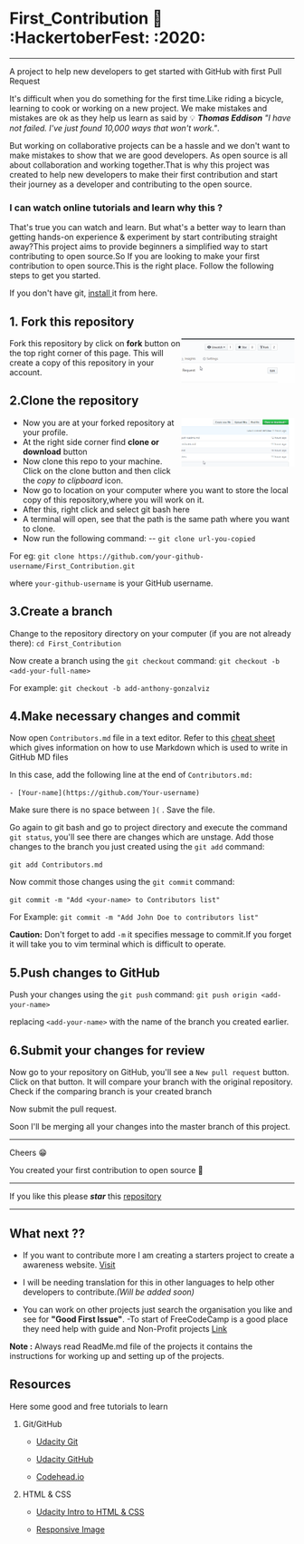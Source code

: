 # First_Contribution :beginner: :HackertoberFest: :2020:
---
A project to help new developers to get started with GitHub with first Pull Request

It's difficult when you do something for the first time.Like riding a bicycle, learning to cook or working on a new project. We make mistakes and mistakes are ok as they help us learn as said by :bulb: *__Thomas Eddison__* *"I have not failed. I've just found 10,000 ways that won't work."*.

But working on collaborative projects can be a hassle and we don't want to make mistakes to show that we are good developers. As open source is all about collaboration and working together.That is why this project was created to help new developers to make their first contribution and start their journey as a developer and contributing to the open source.

### I can watch online tutorials and learn why this ?

That's true you can watch and learn. But what's a better way to learn than getting hands-on experience & experiment by start contributing straight away?This project aims to provide beginners a simplified way to start contributing to open source.So If you are looking to make your first contribution to open source.This is the right place. Follow the following steps to get you started.

If you don't have git, [install ]( https://help.github.com/articles/set-up-git/) it from here.

## 1. Fork this repository
<img src="assets/fork.gif" align="right" width="200">

Fork this repository by click on __fork__ button on the top right corner of this page.
This will create a copy of this repository in your account.

## 2.Clone the repository
<img src="assets/clone.gif" align="right" width="200">

* Now you are at your forked repository at your profile.
* At the right side corner find  __clone or download__ button
* Now clone this repo to your machine. Click on the clone button and then click the *copy to clipboard* icon.
* Now go to location on your computer where you want to store the local copy of this repository,where you will work on it.
* After this, right click and select git bash here
* A terminal will open, see that the path is the same path where you want to clone.
* Now run the following command:
--
`git clone url-you-copied`

For eg:
`git clone https://github.com/your-github-username/First_Contribution.git`

where `your-github-username` is your GitHub username.

## 3.Create a branch

Change to the repository directory on your computer (if you are not already there):
`cd First_Contribution`

Now create a branch using the `git checkout` command:
`git checkout -b <add-your-full-name>`

For example:
`git checkout -b add-anthony-gonzalviz`

## 4.Make necessary changes and commit

Now open `Contributors.md` file in a text editor. Refer to this [cheat sheet](https://github.com/adam-p/markdown-here/wiki/Markdown-Cheatsheet) which gives information on how to use Markdown which is used to write in GitHub MD files

In this case, add the following line at the end of `Contributors.md:`

`- [Your-name](https://github.com/Your-username)`

Make sure there is no space between `](` . Save the file.

Go again to git bash and go to project directory and execute the command `git status`, you'll see there are changes which are unstage. Add those changes to the branch you just created using the `git add` command:

`git add Contributors.md`

Now commit those changes using the `git commit` command:

`git commit -m "Add <your-name> to Contributors list"`

For Example: 
`git commit -m "Add John Doe to contributors list"`

__Caution:__ Don't forget to add `-m` it specifies message to commit.If you forget it will take you to vim terminal which is difficult to operate.

## 5.Push changes to GitHub

Push your changes using the `git push` command:
`git push origin <add-your-name>`

replacing `<add-your-name>` with the name of the branch you created earlier.

## 6.Submit your changes for review

Now go to your repository on GitHub, you'll see a  `New pull request` button.  Click on that button.
It will compare your branch with the original repository. Check if the comparing branch is your created branch

Now submit the pull request.

Soon I'll be merging all your changes into the master branch of this project.

---
Cheers :grin:

You created your first contribution to open source :clap:
****
If you like this please *__star__* this [repository](https://github.com/divayg/First_Contribution)

---
## What next ??

* If you want to contribute more I am creating a starters project to create a awareness website. [Visit](https://github.com/divayg/First_Contribution/tree/master/project)

* I will be needing translation for this in other languages to help other developers to contribute.*(Will be added soon)*

* You can work on other projects just search the organisation you like and see for **"Good First Issue"**.
-To start of FreeCodeCamp is a good place they need help with guide and Non-Profit projects [Link](https://github.com/freeCodeCamp/guides)

__Note :__ Always read ReadMe.md file of the projects it contains the instructions for working up and setting up of the projects.


## Resources 

Here some good and free tutorials to learn 

1. Git/GitHub

    * [Udacity Git](https://in.udacity.com/course/version-control-with-git--ud123)

    * [Udacity GitHub](https://in.udacity.com/course/github-collaboration--ud456)

    * [Codehead.io](https://egghead.io/courses/how-to-contribute-to-an-open-source-project-on-github)

2. HTML & CSS

    * [Udacity Intro to HTML & CSS](https://in.udacity.com/course/intro-to-html-and-css--ud304)

    * [Responsive Image](https://in.udacity.com/course/responsive-images--ud882)
